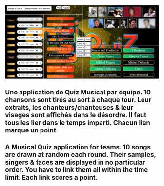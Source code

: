 ![alt text](https://github.com/dvdmnc/MusiQuizApp-React-Django-REST/blob/main/musiquiz%20v3.PNG?raw=true)

## Une application de Quiz Musical par équipe. 10 chansons sont tirés au sort à chaque tour. Leur extraits, les chanteurs/chanteuses & leur visages sont affichés dans le désordre. Il faut tous les lier dans le temps imparti. Chacun lien marque un point
## A Musical Quiz application for teams. 10 songs are drawn at random each round. Their samples, singers & faces are displayed in no particular order. You have to link them all within the time limit. Each link scores a point.
